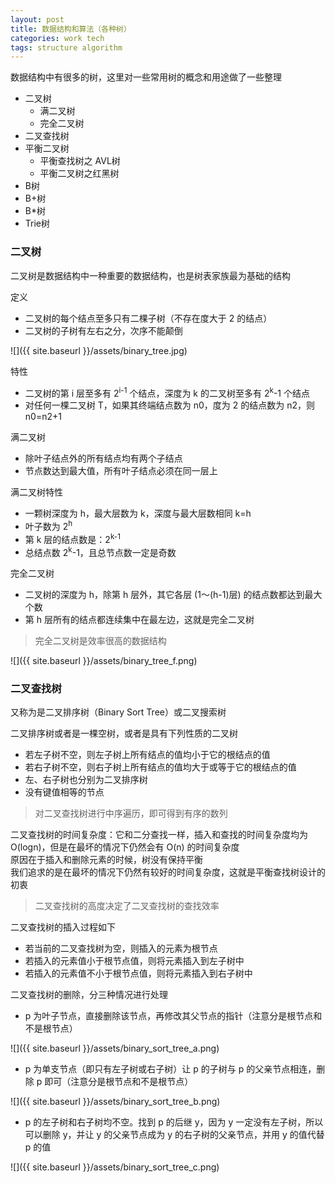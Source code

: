 ```yaml
---
layout: post
title: 数据结构和算法（各种树）
categories: work tech
tags: structure algorithm
---
```


数据结构中有很多的树，这里对一些常用树的概念和用途做了一些整理

- 二叉树
    - 满二叉树
    - 完全二叉树
- 二叉查找树
- 平衡二叉树
    - 平衡查找树之 AVL树
    - 平衡二叉树之红黑树
- B树
- B+树
- B*树
- Trie树

### 二叉树

二叉树是数据结构中一种重要的数据结构，也是树表家族最为基础的结构

定义

- 二叉树的每个结点至多只有二棵子树（不存在度大于 2 的结点）
- 二叉树的子树有左右之分，次序不能颠倒

![]({{ site.baseurl }}/assets/binary_tree.jpg)

特性

- 二叉树的第 i 层至多有 2<sup>i-1</sup> 个结点，深度为 k 的二叉树至多有 2<sup>k</sup>-1 个结点
- 对任何一棵二叉树 T，如果其终端结点数为 n0，度为 2 的结点数为 n2，则 n0=n2+1

满二叉树

- 除叶子结点外的所有结点均有两个子结点
- 节点数达到最大值，所有叶子结点必须在同一层上

满二叉树特性

- 一颗树深度为 h，最大层数为 k，深度与最大层数相同 k=h
- 叶子数为 2<sup>h</sup>
- 第 k 层的结点数是：2<sup>k-1</sup>
- 总结点数 2<sup>k</sup>-1，且总节点数一定是奇数

完全二叉树

- 二叉树的深度为 h，除第 h 层外，其它各层 (1～(h-1)层) 的结点数都达到最大个数
- 第 h 层所有的结点都连续集中在最左边，这就是完全二叉树

> 完全二叉树是效率很高的数据结构

![]({{ site.baseurl }}/assets/binary_tree_f.png)

### 二叉查找树

又称为是二叉排序树（Binary Sort Tree）或二叉搜索树

二叉排序树或者是一棵空树，或者是具有下列性质的二叉树

- 若左子树不空，则左子树上所有结点的值均小于它的根结点的值
- 若右子树不空，则右子树上所有结点的值均大于或等于它的根结点的值
- 左、右子树也分别为二叉排序树
- 没有键值相等的节点

> 对二叉查找树进行中序遍历，即可得到有序的数列

二叉查找树的时间复杂度：它和二分查找一样，插入和查找的时间复杂度均为 O(logn)，但是在最坏的情况下仍然会有 O(n) 的时间复杂度  
原因在于插入和删除元素的时候，树没有保持平衡  
我们追求的是在最坏的情况下仍然有较好的时间复杂度，这就是平衡查找树设计的初衷

> 二叉查找树的高度决定了二叉查找树的查找效率

二叉查找树的插入过程如下

- 若当前的二叉查找树为空，则插入的元素为根节点
- 若插入的元素值小于根节点值，则将元素插入到左子树中
- 若插入的元素值不小于根节点值，则将元素插入到右子树中

二叉查找树的删除，分三种情况进行处理

- p 为叶子节点，直接删除该节点，再修改其父节点的指针（注意分是根节点和不是根节点）

![]({{ site.baseurl }}/assets/binary_sort_tree_a.png)

- p 为单支节点（即只有左子树或右子树）让 p 的子树与 p 的父亲节点相连，删除 p 即可（注意分是根节点和不是根节点）

![]({{ site.baseurl }}/assets/binary_sort_tree_b.png)

- p 的左子树和右子树均不空。找到 p 的后继 y，因为 y 一定没有左子树，所以可以删除 y，并让 y 的父亲节点成为 y 的右子树的父亲节点，并用 y 的值代替 p 的值

![]({{ site.baseurl }}/assets/binary_sort_tree_c.png)
